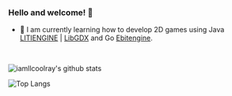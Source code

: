 ### Hello and welcome! 👋

- 🌱 I am currently learning how to develop 2D games using Java [LITIENGINE](https://litiengine.com/) | [LibGDX](https://libgdx.com/) and Go [Ebitengine](https://ebitengine.org/).

<br>

![iamllcoolray's github stats](https://github-readme-stats.vercel.app/api?username=iamllcoolray&count_private=true&show_icons=true&theme=dark&hide_border=false)

![Top Langs](https://github-readme-stats.vercel.app/api/top-langs/?username=iamllcoolray&theme=dark&count_private=true&layout=compact)

<!--
**iamllcoolray/iamllcoolray** is a ✨ _special_ ✨ repository because its `README.md` (this file) appears on your GitHub profile.

Here are some ideas to get you started:

- 🔭 I’m currently working on ...
- 🌱 I’m currently learning ...
- 👯 I’m looking to collaborate on ...
- 🤔 I’m looking for help with ...
- 💬 Ask me about ...
- 📫 How to reach me: ...
- 😄 Pronouns: ...
- ⚡ Fun fact: ...
-->
